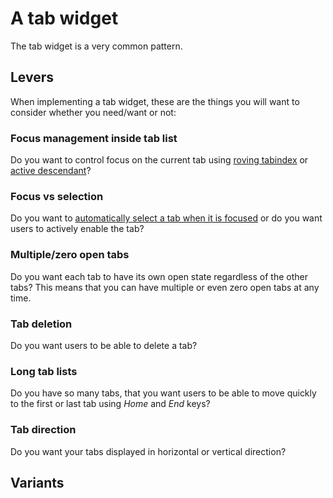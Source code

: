 # A tab widget

The tab widget is a very common pattern.

## Levers

When implementing a tab widget, these are the things you will want to consider whether you need/want or not:

### Focus management inside tab list

Do you want to control focus on the current tab using [roving tabindex](https://www.w3.org/TR/wai-aria-practices/#kbd_roving_tabindex) or [active descendant](https://www.w3.org/TR/wai-aria-practices/#kbd_focus_activedescendant)?

### Focus vs selection

Do you want to [automatically select a tab when it is focused](https://www.w3.org/TR/wai-aria-practices/#kbd_selection_follows_focus) or do you want users to actively enable the tab?


### Multiple/zero open tabs

Do you want each tab to have its own open state regardless of the other tabs? This means that you can have multiple or even zero open tabs at any time.

### Tab deletion

Do you want users to be able to delete a tab?

### Long tab lists

Do you have so many tabs, that you want users to be able to move quickly to the first or last tab using _Home_ and _End_ keys?

### Tab direction

Do you want your tabs displayed in horizontal or vertical direction?

## Variants
